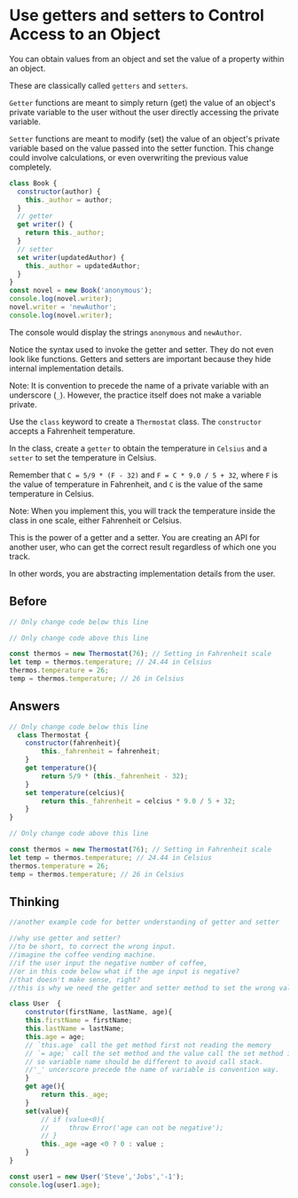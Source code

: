 # Use getters and setters to Control Access to an Object
You can obtain values from an object and set the value of a property within an object.

These are classically called `getters` and `setters`.

`Getter` functions are meant to simply return (get) the value of an object's private variable to the user without the user directly accessing the private variable.

`Setter` functions are meant to modify (set) the value of an object's private variable based on the value passed into the setter function. 
This change could involve calculations, or even overwriting the previous value completely.

```javascript
class Book {
  constructor(author) {
    this._author = author;
  }
  // getter
  get writer() {
    return this._author;
  }
  // setter
  set writer(updatedAuthor) {
    this._author = updatedAuthor;
  }
}
const novel = new Book('anonymous');
console.log(novel.writer);
novel.writer = 'newAuthor';
console.log(novel.writer);
```
The console would display the strings `anonymous` and `newAuthor`.

Notice the syntax used to invoke the getter and setter. They do not even look like functions. 
Getters and setters are important because they hide internal implementation details.

Note: It is convention to precede the name of a private variable with an underscore (`_`). 
However, the practice itself does not make a variable private.

Use the `class` keyword to create a `Thermostat` class. The `constructor` accepts a Fahrenheit temperature.

In the class, create a `getter` to obtain the temperature in `Celsius` and a `setter` to set the temperature in Celsius.

Remember that `C = 5/9 * (F - 32)` and `F = C * 9.0 / 5 + 32`, where `F` is the value of temperature in Fahrenheit, 
and `C` is the value of the same temperature in Celsius.

Note: When you implement this, you will track the temperature inside the class in one scale, either Fahrenheit or Celsius.

This is the power of a getter and a setter. You are creating an API for another user, 
who can get the correct result regardless of which one you track.

In other words, you are abstracting implementation details from the user.

## Before
```javascript
// Only change code below this line

// Only change code above this line

const thermos = new Thermostat(76); // Setting in Fahrenheit scale
let temp = thermos.temperature; // 24.44 in Celsius
thermos.temperature = 26;
temp = thermos.temperature; // 26 in Celsius
```
## Answers
```javascript
// Only change code below this line
  class Thermostat {
    constructor(fahrenheit){
        this._fahrenheit = fahrenheit;
    }
    get temperature(){
        return 5/9 * (this._fahrenheit - 32);
    }
    set temperature(celcius){
        return this._fahrenheit = celcius * 9.0 / 5 + 32;
    }
}

// Only change code above this line

const thermos = new Thermostat(76); // Setting in Fahrenheit scale
let temp = thermos.temperature; // 24.44 in Celsius
thermos.temperature = 26;
temp = thermos.temperature; // 26 in Celsius

```
## Thinking 

```javascript
//another example code for better understanding of getter and setter

//why use getter and setter?
//to be short, to correct the wrong input. 
//imagine the coffee vending machine. 
//if the user input the negative number of coffee, 
//or in this code below what if the age input is negative?
//that doesn't make sense, right?
//this is why we need the getter and setter method to set the wrong value right.

class User  {
    construtor(firstName, lastName, age){
    this.firstName = firstName;
    this.lastName = lastName;
    this.age = age;
    // `this.age` call the get method first not reading the memory
    // `= age;` call the set method and the value call the set method infinitely
    // so variable name should be different to avoid call stack.
    //'_' uncerscore precede the name of variable is convention way.
    }
    get age(){
        return this._age;
    }
    set(value){
        // if (value<0){
        //     throw Error('age can not be negative');
        // } 
        this._age =age <0 ? 0 : value ;
    }
}

const user1 = new User('Steve','Jobs','-1');
console.log(user1.age);

```
